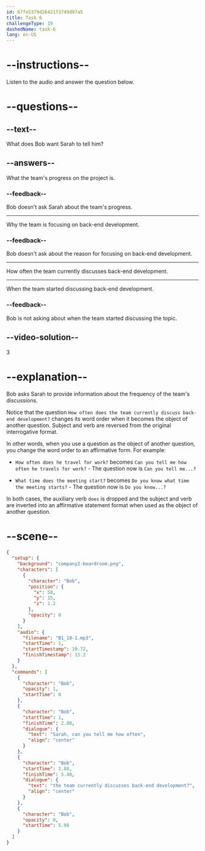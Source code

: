 ```yaml
---
id: 67fe5379d26421f3749d97a5
title: Task 6
challengeType: 19
dashedName: task-6
lang: en-US
---
```


<!-- (Audio) Bob: Sarah, can you tell me how often the team currently discusses back-end development? -->

# --instructions--

Listen to the audio and answer the question below.

# --questions--

## --text--

What does Bob want Sarah to tell him?

## --answers--

What the team's progress on the project is.

### --feedback--

Bob doesn't ask Sarah about the team's progress.

---

Why the team is focusing on back-end development.

### --feedback--

Bob doesn't ask about the reason for focusing on back-end development.

---

How often the team currently discusses back-end development.

---

When the team started discussing back-end development.

### --feedback--

Bob is not asking about when the team started discussing the topic.

## --video-solution--

3

# --explanation--

Bob asks Sarah to provide information about the frequency of the team's discussions.

Notice that the question `How often does the team currently discuss back-end development?` changes its word order when it becomes the object of another question. Subject and verb are reversed from the original interrogative format.

In other words, when you use a question as the object of another question, you change the word order to an affirmative form. For example:

- `How often does he travel for work?` becomes `Can you tell me how often he travels for work?` - The question now is `Can you tell me...?`

- `What time does the meeting start?` becomes `Do you know what time the meeting starts?` - The question now is `Do you know...?`

In both cases, the auxiliary verb `does` is dropped and the subject and verb are inverted into an affirmative statement format when used as the object of another question.

# --scene--

```json
{
  "setup": {
    "background": "company2-boardroom.png",
    "characters": [
      {
        "character": "Bob",
        "position": {
          "x": 50,
          "y": 15,
          "z": 1.2
        },
        "opacity": 0
      }
    ],
    "audio": {
      "filename": "B1_18-1.mp3",
      "startTime": 1,
      "startTimestamp": 10.72,
      "finishTimestamp": 15.2
    }
  },
  "commands": [
    {
      "character": "Bob",
      "opacity": 1,
      "startTime": 0
    },
    {
      "character": "Bob",
      "startTime": 1,
      "finishTime": 2.88,
      "dialogue": {
        "text": "Sarah, can you tell me how often",
        "align": "center"
      }
    },
    {
      "character": "Bob",
      "startTime": 2.88,
      "finishTime": 5.48,
      "dialogue": {
        "text": "the team currently discusses back-end development?",
        "align": "center"
      }
    },
    {
      "character": "Bob",
      "opacity": 0,
      "startTime": 5.98
    }
  ]
}
```
